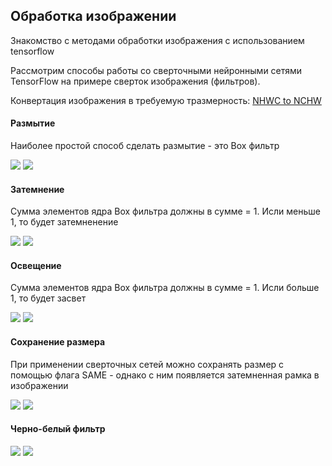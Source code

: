 ## Обработка изображении 

Знакомство с методами обработки изображения с использованием tensorflow 

Рассмотрим способы работы со сверточными нейронными сетями TensorFlow 
на примере сверток изображения (фильтров). 

Конвертация изображения в требуемую тразмерность:
 [NHWC to NCHW](https://stackoverflow.com/questions/37689423/convert-between-nhwc-and-nchw-in-tensorflow)
 
 
#### Размытие

Наиболее простой способ сделать размытие - это Box фильтр
 
 ![](log/source_image.jpg)  ![](log/box_filter.jpg)<br>

#### Затемнение

Сумма элементов ядра Box фильтра должны в сумме = 1. Исли меньше 1, то будет затемненение  
 
 ![](log/source_image.jpg)  ![](log/box_filter_dark.jpg)<br>

#### Освещение

Сумма элементов ядра Box фильтра должны в сумме = 1. Исли больше 1, то будет засвет
 
 ![](log/source_image.jpg)  ![](log/box_filter_light.jpg)<br>
 
 
#### Сохранение размера
 
При применении сверточных сетей можно сохранять размер с помощью флага SAME - 
однако с ним появляется затемненная рамка в изображении  
 
![](log/source_image.jpg)  ![](log/box_filter_same.jpg)<br>
 
#### Черно-белый фильтр
  
![](log/source_image.jpg)  ![](log/wbImage.jpg)<br>
